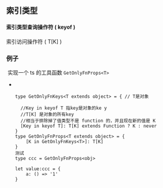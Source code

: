 ## 索引类型

#### 		索引类型查询操作符 ( keyof )

索引访问操作符 ( T[K] )

### 		例子

​		实现一个 ts 的工具函数 `GetOnlyFnProps<T>` 

- ​		

  ```tsx
  type GetOnlyFnKeys<T extends object> = { // T是对象
    
    //Key in keyof T 指key是对象的ke y
    //T[K] 是对象的所有key
    //相当于排除掉了值类型不是 function 的，并且现在新的值是 K
   	[Key in keyof T]: T[K] extends Function ? K : never
  }
  type GetOnlyFnProps<T extends object> = {
      [K in GetOnlyFnKeys<T>]: T[K]
  }
  测试
  type ccc = GetOnlyFnProps<obj>
  
  let value:ccc = {
      a: () => '1'
  }
  ```

  



